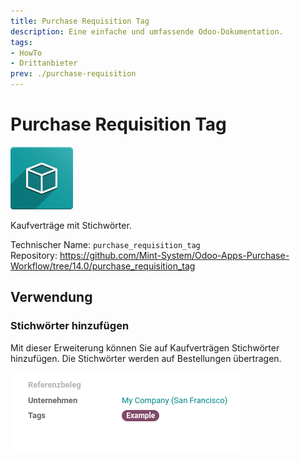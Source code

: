 ```yaml
---
title: Purchase Requisition Tag
description: Eine einfache und umfassende Odoo-Dokumentation.
tags:
- HowTo
- Drittanbieter
prev: ./purchase-requisition
---
```

# Purchase Requisition Tag
![icon_oms_box](attachments/icon_oms_box.png)

Kaufverträge mit Stichwörter.

Technischer Name: `purchase_requisition_tag`\
Repository: <https://github.com/Mint-System/Odoo-Apps-Purchase-Workflow/tree/14.0/purchase_requisition_tag>

## Verwendung

### Stichwörter hinzufügen

Mit dieser Erweiterung können Sie auf Kaufverträgen Stichwörter hinzufügen. Die Stichwörter werden auf Bestellungen übertragen.

![](attachments/Purchase%20Requisition%20Tag.png)